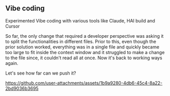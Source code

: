 ## Vibe coding

Experimented Vibe coding with various tools like Claude, HAI build and Cursor

So far, the only change that required a developer perspective was asking it to split the functionalities in different files. Prior to this, even though the prior solution worked, everything was in a single file and quickly became too large to fit inside the context window and it struggled to make a change to the file since, it couldn't read all at once.
Now it's back to working ways again.

Let's see how far can we push it?


https://github.com/user-attachments/assets/1b9a9280-4db6-45c4-8a22-2bd9036b3695
